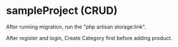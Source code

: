 # sampleProject (CRUD)

After running migration, run the "php artisan storage:link".

After register and login, Create Category first before adding product.
